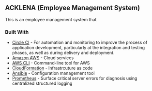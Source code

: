 ## ACKLENA (Employee Management System)

This is an employee management system that

### Built With

- [Circle CI](www.circleci.com) - For automation and monitoring to improve the process of application development, particularly at the integration and testing phases, as well as during delivery and deployment.
- [Amazon AWS](https://aws.amazon.com/) - Cloud services
- [AWS CLI](https://aws.amazon.com/cli/) - Command-line tool for AWS
- [CloudFormation](https://aws.amazon.com/cloudformation/) - Infrastrcuture as code
- [Ansible](https://www.ansible.com/) - Configuration management tool
- [Prometheus](https://prometheus.io/) - Surface critical server errors for diagnosis using centralized structured logging
